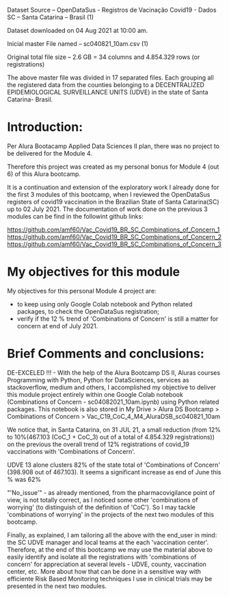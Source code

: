 Dataset Source – OpenDataSus - Registros de Vacinação Covid19 - Dados SC – Santa Catarina – Brasil (1)

Dataset downloaded on 04 Aug 2021 at 10:00 am.

Inicial master File named – sc040821_10am.csv (1)

Original total file size – 2.6 GB = 34 columns and 4.854.329 rows (or registrations)

The above master file was divided in 17 separated files. Each grouping all the registered data from the counties belonging to a DECENTRALIZED EPIDEMIOLOGICAL SURVEILLANCE UNITS (UDVE) in the state of Santa Catarina- Brasil.

# Introduction:

Per Alura Bootacamp Applied Data Sciences II plan, there was no project to be delivered for the Module 4.

Therefore this project was created as my personal bonus for Module 4 (out 6) of this Alura bootcamp.

It is a continuation and extension of the exploratory work I already done for the first 3 modules of this bootcamp, when I reviewed the OpenDataSus registers of covid19 vaccination in the Brazilian State of Santa Catarina(SC) up to 02 July 2021. The documentation of work done on the previous 3 modules can be find in the followint github links:

https://github.com/amf60/Vac_Covid19_BR_SC_Combinations_of_Concern_1
https://github.com/amf60/Vac_Covid19_BR_SC_Combinations_of_Concern_2
https://github.com/amf60/Vac_Covid19_BR_SC_Combinations_of_Concern_3

# My objectives for this module

My objectives for this personal Module 4 project are:

* to keep using only Google Colab notebook and Python related packages, to check the OpenDataSus registration;
* verify if the 12 % trend of 'Combinations of Concern' is still a matter for concern at end of July 2021.

# Brief Comments and conclusions:

DE-EXCELED !!! - With the help of the Alura Bootcamp DS II, Aluras courses Programming with Python, Python for DataSciences, services as stackoverflow, medium and others, I accomplished my objective to deliver this module project entirely within one Google Colab notebook (Combinations of Concern - sc04082021_10am.ipynb) using Python related packages. This notebook is also stored in My Drive > Alura DS Bootcamp > Combinations of Concern > Vac_C19_CoC_4_M4_AluraDSB_sc040821_10am

We notice that, in Santa Catarina, on 31 JUL 21, a small reduction (from 12% to 10%(467.103 (CoC_1 + CoC_3) out of a total of 4.854.329 registrations)) on the previous the overall trend of 12% registrations of covid_19 vaccinations with 'Combinations of Concern'.

UDVE 13 alone clusters 82% of the state total of 'Combinations of Concern' (398.908 out of 467.103). It seems a significant increase as end of June this % was 62%

"'No_issue'" - as already mentioned, from the pharmacovigilance point of view, is not totally correct, as I noticed some other 'combinations of worrying' (to distinguish of the definition of 'CoC'). So I may tackle 'combinations of worrying' in the projects of the next two modules of this bootcamp.

Finally, as explained, I am tailoring all the above with the end_user in mind: the SC UDVE manager and local teams at the each 'vaccination center'. Therefore, at the end of this bootcamp we may use the material above to easily identify and isolate all the registrations with 'combinations of concern' for appreciation at several levels - UDVE, county, vaccination center, etc. More about how that can be done in a sensitive way with efficiente Risk Based Monitoring techniques I use in clinical trials may be presented in the next two modules.
